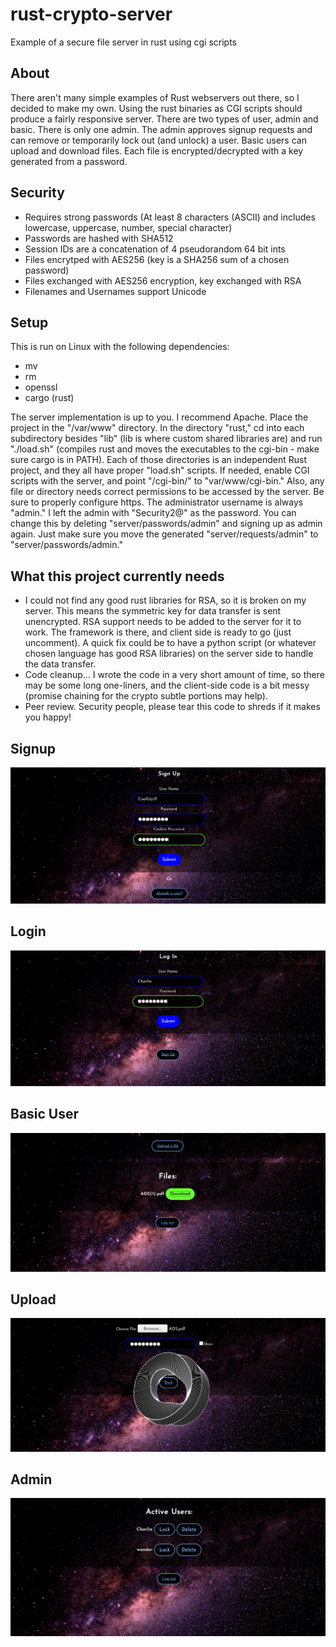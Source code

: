 # rust-crypto-server
Example of a secure file server in rust using cgi scripts

## About
There aren't many simple examples of Rust webservers out there, so I decided to make my own. Using the rust binaries as CGI scripts should produce a fairly responsive server. There are two types of user, admin and basic. There is only one admin. The admin approves signup requests and can remove or temporarily lock out (and unlock) a user. Basic users can upload and download files. Each file is encrypted/decrypted with a key generated from a password.

## Security
- Requires strong passwords (At least 8 characters (ASCII) and includes lowercase, uppercase, number, special character)
- Passwords are hashed with SHA512
- Session IDs are a concatenation of 4 pseudorandom 64 bit ints
- Files encrytped with AES256 (key is a SHA256 sum of a chosen password)
- Files exchanged with AES256 encryption, key exchanged with RSA
- Filenames and Usernames support Unicode

## Setup
This is run on Linux with the following dependencies:
- mv
- rm
- openssl
- cargo (rust)

The server implementation is up to you. I recommend Apache. Place the project in the "/var/www" directory. In the directory "rust," cd into each subdirectory besides "lib" (lib is where custom shared libraries are) and run "./load.sh" (compiles rust and moves the executables to the cgi-bin - make sure cargo is in PATH). Each of those directories is an independent Rust project, and they all have proper "load.sh" scripts. If needed, enable CGI scripts with the server, and point "/cgi-bin/" to "var/www/cgi-bin." Also, any file or directory needs correct permissions to be accessed by the server. Be sure to properly configure https.
The administrator username is always "admin." I left the admin with "Security2@" as the password. You can change this by deleting "server/passwords/admin" and signing up as admin again. Just make sure you move the generated "server/requests/admin" to "server/passwords/admin."

## What this project currently needs
- I could not find any good rust libraries for RSA, so it is broken on my server. This means the symmetric key for data transfer is sent unencrypted. RSA support needs to be added to the server for it to work. The framework is there, and client side is ready to go (just uncomment). A quick fix could be to have a python script (or whatever chosen language has good RSA libraries) on the server side to handle the data transfer.
- Code cleanup... I wrote the code in a very short amount of time, so there may be some long one-liners, and the client-side code is a bit messy (promise chaining for the crypto subtle portions may help).
- Peer review. Security people, please tear this code to shreds if it makes you happy!

## Signup
![alt text](/example-images/signup-view.png)

## Login
![alt text](/example-images/login-view.png)

## Basic User
![alt text](/example-images/main-view.png)

## Upload
![alt text](/example-images/upload-view.png)

## Admin
![alt text](/example-images/admin-view.png)
